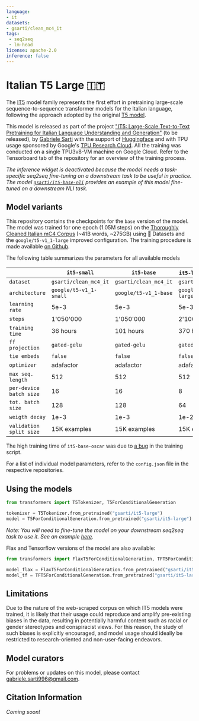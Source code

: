 ```yaml
---
language:
- it
datasets:
- gsarti/clean_mc4_it
tags:
 - seq2seq
 - lm-head
license: apache-2.0
inference: false
---
```


# Italian T5 Large 🇮🇹

The [IT5](https://huggingface.co/models?search=it5) model family represents the first effort in pretraining large-scale sequence-to-sequence transformer models for the Italian language, following the approach adopted by the original [T5 model](https://github.com/google-research/text-to-text-transfer-transformer). 

This model is released as part of the project ["IT5: Large-Scale Text-to-Text Pretraining for Italian Language Understanding and Generation"](https://gsarti.com) (to be released), by [Gabriele Sarti](https://gsarti.com/) with the support of [Huggingface](https://discuss.huggingface.co/t/open-to-the-community-community-week-using-jax-flax-for-nlp-cv/7104) and with TPU usage sponsored by Google's [TPU Research Cloud](https://sites.research.google/trc/). All the training was conducted on a single TPU3v8-VM machine on Google Cloud. Refer to the Tensorboard tab of the repository for an overview of the training process.

*The inference widget is deactivated because the model needs a task-specific seq2seq fine-tuning on a downstream task to be useful in practice. The model [`gsarti/it5-base-nli`](https://huggingface.co/gsarti/it5-base-nli) provides an example of this model fine-tuned on a downstream NLI task.*

## Model variants

This repository contains the checkpoints for the `base` version of the model. The model was trained for one epoch (1.05M steps) on the [Thoroughly Cleaned Italian mC4 Corpus](https://huggingface.co/datasets/gsarti/clean_mc4_it) (~41B words, ~275GB) using 🤗 Datasets and the `google/t5-v1_1-large` improved configuration. The training procedure is made available [on Github](https://github.com/gsarti/t5-flax-gcp).

The following table summarizes the parameters for all available models

|                       |`it5-small`            |`it5-base`            |`it5-large` (this one) |`it5-base-oscar`                  |
|-----------------------|-----------------------|----------------------|-----------------------|----------------------------------|
|`dataset`              |`gsarti/clean_mc4_it`  |`gsarti/clean_mc4_it` |`gsarti/clean_mc4_it`  |`oscar/unshuffled_deduplicated_it`|
|`architecture`         |`google/t5-v1_1-small` |`google/t5-v1_1-base` |`google/t5-v1_1-large` |`t5-base`                         |
|`learning rate`        | 5e-3                  | 5e-3                 | 5e-3                  | 1e-2                             |
|`steps`                | 1'050'000             | 1'050'000            | 2'100'000             | 258'000                          |
|`training time`        | 36 hours              | 101 hours            | 370 hours             | 98 hours                         |
|`ff projection`        |`gated-gelu`           |`gated-gelu`          |`gated-gelu`           |`relu`                            |
|`tie embeds`           |`false`                |`false`               |`false`                |`true`                            |
|`optimizer`            | adafactor             | adafactor            | adafactor             | adafactor                        |
|`max seq. length`      | 512                   | 512                  | 512                   | 512                              |
|`per-device batch size`| 16                    | 16                   | 8                     | 16                               |
|`tot. batch size`      | 128                   | 128                  | 64                    | 128                              |
|`weigth decay`         | 1e-3                  | 1e-3                 | 1e-2                  | 1e-3                             |
|`validation split size`| 15K examples          | 15K examples         | 15K examples          | 15K examples                     |

The high training time of `it5-base-oscar` was due to [a bug](https://github.com/huggingface/transformers/pull/13012) in the training script.

For a list of individual model parameters, refer to the `config.json` file in the respective repositories.

## Using the models

```python
from transformers import T5Tokenizer, T5ForConditionalGeneration

tokenizer = T5Tokenizer.from_pretrained("gsarti/it5-large")
model = T5ForConditionalGeneration.from_pretrained("gsarti/it5-large")
```

*Note: You will need to fine-tune the model on your downstream seq2seq task to use it. See an example [here](https://huggingface.co/gsarti/it5-base-nli).*

Flax and Tensorflow versions of the model are also available:

```python
from transformers import FlaxT5ForConditionalGeneration, TFT5ForConditionalGeneration

model_flax = FlaxT5ForConditionalGeneration.from_pretrained("gsarti/it5-large")
model_tf = TFT5ForConditionalGeneration.from_pretrained("gsarti/it5-large")
```

## Limitations

Due to the nature of the web-scraped corpus on which IT5 models were trained, it is likely that their usage could reproduce and amplify pre-existing biases in the data, resulting in potentially harmful content such as racial or gender stereotypes and conspiracist views. For this reason, the study of such biases is explicitly encouraged, and model usage should ideally be restricted to research-oriented and non-user-facing endeavors.

## Model curators

For problems or updates on this model, please contact [gabriele.sarti996@gmail.com](mailto:gabriele.sarti996@gmail.com).

##  Citation Information

*Coming soon!*